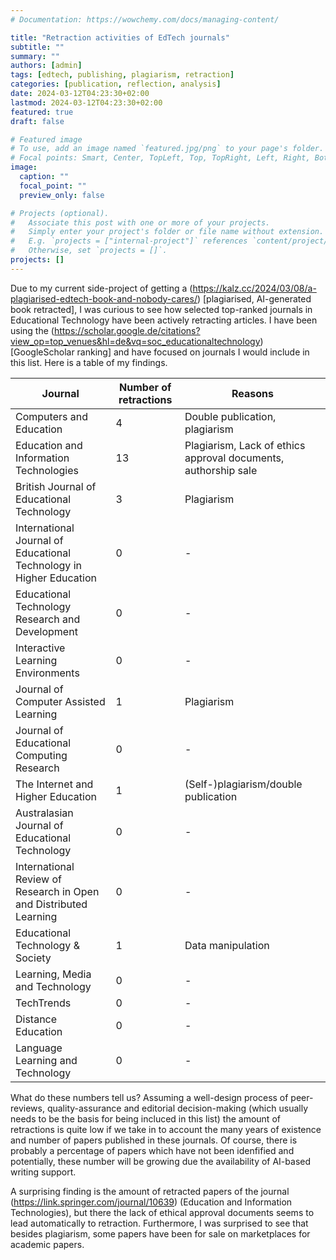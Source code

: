 ```yaml
---
# Documentation: https://wowchemy.com/docs/managing-content/

title: "Retraction activities of EdTech journals"
subtitle: ""
summary: ""
authors: [admin]
tags: [edtech, publishing, plagiarism, retraction]
categories: [publication, reflection, analysis]
date: 2024-03-12T04:23:30+02:00
lastmod: 2024-03-12T04:23:30+02:00
featured: true
draft: false

# Featured image
# To use, add an image named `featured.jpg/png` to your page's folder.
# Focal points: Smart, Center, TopLeft, Top, TopRight, Left, Right, BottomLeft, Bottom, BottomRight.
image:
  caption: ""
  focal_point: ""
  preview_only: false

# Projects (optional).
#   Associate this post with one or more of your projects.
#   Simply enter your project's folder or file name without extension.
#   E.g. `projects = ["internal-project"]` references `content/project/deep-learning/index.md`.
#   Otherwise, set `projects = []`.
projects: []
---
```

Due to my current side-project of getting a (https://kalz.cc/2024/03/08/a-plagiarised-edtech-book-and-nobody-cares/) [plagiarised, AI-generated book retracted], I was curious to see how selected top-ranked journals in Educational Technology have been actively retracting articles. I have been using the (https://scholar.google.de/citations?view_op=top_venues&hl=de&vq=soc_educationaltechnology)[GoogleScholar ranking] and have focused on journals I would include in this list. Here is a table of my findings.

| Journal  | Number of retractions | Reasons |
| -------- | --------------------- | ------- |
| Computers and Education |    4   | Double publication, plagiarism |
| Education and Information Technologies |   13   | Plagiarism, Lack of ethics approval documents, authorship sale |
| British Journal of Educational Technology |    3   | Plagiarism |
| International Journal of Educational Technology in Higher Education |    0   | - |
| Educational Technology Research and Development |    0   | - |
| Interactive Learning Environments |    0   | - |
| Journal of Computer Assisted Learning |    1   | Plagiarism |
| Journal of Educational Computing Research |    0   | - |
| The Internet and Higher Education |   1   | (Self-)plagiarism/double publication |
| Australasian Journal of Educational Technology|   0   | - |
| International Review of Research in Open and Distributed Learning |   0   | - |
| Educational Technology & Society|   1   | Data manipulation |
| Learning, Media and Technology |   0   | - |
| TechTrends |   0   | - |
| Distance Education |   0   | - |
| Language Learning and Technology |   0   | - |

What do these numbers tell us? Assuming a well-design process of peer-reviews, quality-assurance and editorial decision-making (which usually needs to be the basis for being incluced in this list) the amount of retractions is quite low if we take in to account the many years of existence and number of papers published in these journals. Of course, there is probably a percentage of papers which have not been idenfified and potentially, these number will be growing due the availability of AI-based writing support.

A surprising finding is the amount of retracted papers of the journal (https://link.springer.com/journal/10639) (Education and Information Technologies), but there the lack of ethical approval documents seems to lead automatically to retraction. Furthermore, I was surprised to see that besides plagiarism, some papers have been for sale on marketplaces for academic papers.
